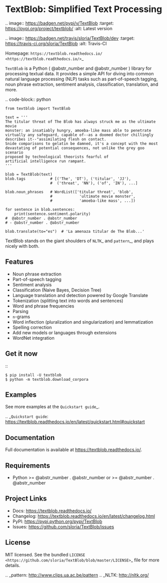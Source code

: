 # TextBlob: Simplified Text Processing

.. image:: https://badgen.net/pypi/v/TextBlob :target: https://pypi.org/project/textblob/ :alt: Latest version

.. image:: https://badgen.net/travis/sloria/TextBlob/dev :target: https://travis-ci.org/sloria/TextBlob :alt: Travis-CI

Homepage: `https://textblob.readthedocs.io/ <https://textblob.readthedocs.io/>`_

`TextBlob` is a Python ( @abstr_number and @abstr_number ) library for processing textual data. It provides a simple API for diving into common natural language processing (NLP) tasks such as part-of-speech tagging, noun phrase extraction, sentiment analysis, classification, translation, and more.

.. code-block:: python
    
    
    from textblob import TextBlob
    
    text = '''
    The titular threat of The Blob has always struck me as the ultimate movie
    monster: an insatiably hungry, amoeba-like mass able to penetrate
    virtually any safeguard, capable of--as a doomed doctor chillingly
    describes it--"assimilating flesh on contact.
    Snide comparisons to gelatin be damned, it's a concept with the most
    devastating of potential consequences, not unlike the grey goo scenario
    proposed by technological theorists fearful of
    artificial intelligence run rampant.
    '''
    
    blob = TextBlob(text)
    blob.tags           # [('The', 'DT'), ('titular', 'JJ'),
                        #  ('threat', 'NN'), ('of', 'IN'), ...]
    
    blob.noun_phrases   # WordList(['titular threat', 'blob',
                        #            'ultimate movie monster',
                        #            'amoeba-like mass', ...])
    
    for sentence in blob.sentences:
        print(sentence.sentiment.polarity)
    #  @abstr_number . @abstr_number 
    # - @abstr_number . @abstr_number 
    
    blob.translate(to="es")  # 'La amenaza titular de The Blob...'
    

TextBlob stands on the giant shoulders of `NLTK`_ and `pattern`_, and plays nicely with both.

## Features

  * Noun phrase extraction
  * Part-of-speech tagging
  * Sentiment analysis
  * Classification (Naive Bayes, Decision Tree)
  * Language translation and detection powered by Google Translate
  * Tokenization (splitting text into words and sentences)
  * Word and phrase frequencies
  * Parsing
  * `n`-grams
  * Word inflection (pluralization and singularization) and lemmatization
  * Spelling correction
  * Add new models or languages through extensions
  * WordNet integration



## Get it now

::
    
    
    $ pip install -U textblob
    $ python -m textblob.download_corpora
    

## Examples

See more examples at the `Quickstart guide`_.

.. _`Quickstart guide`: https://textblob.readthedocs.io/en/latest/quickstart.html#quickstart

## Documentation

Full documentation is available at https://textblob.readthedocs.io/.

## Requirements

  * Python >= @abstr_number . @abstr_number or >= @abstr_number . @abstr_number 



## Project Links

  * Docs: https://textblob.readthedocs.io/
  * Changelog: https://textblob.readthedocs.io/en/latest/changelog.html
  * PyPI: https://pypi.python.org/pypi/TextBlob
  * Issues: https://github.com/sloria/TextBlob/issues



## License

MIT licensed. See the bundled `LICENSE <https://github.com/sloria/TextBlob/blob/master/LICENSE>`_ file for more details.

.. _pattern: http://www.clips.ua.ac.be/pattern .. _NLTK: http://nltk.org/
